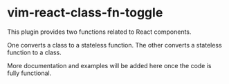 # vim-react-class-fn-toggle

This plugin provides two functions related to
React components.

One converts a class to a stateless function.
The other converts a stateless function to a class.

More documentation and examples will be added here
once the code is fully functional.
